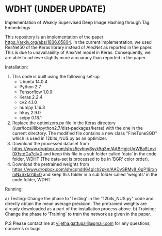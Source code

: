# WDHT (UNDER UPDATE)
Implementation of Weakly Supervised Deep Image Hashing through Tag Embeddings

This repository is an implementation of the paper https://arxiv.org/abs/1806.05804. In the current implementation, we used ResNet50 of the Keras library instead of AlexNet as reported in the paper. This is due to unavailability of AlexNet model in Keras. Consequently, we are able to achieve slightly more accuaracy than reported in the paper. 

Installation:

1. This code is built using the following set-up
   - Ubuntu 14.0.4
   - Python 2.7
   - Tensorflow 1.0.0
   - Keras 2.2.4
   - cv2 4.1.0
   - numpy 1.16.3
   - h5py 2.9.0
   - scipy 0.18.1
2. Replace the optimizers.py file in the Keras directory (/usr/local/lib/python2.7/dist-packages/keras) with the one in the current directory. The modified file contains a new class "FineTuneSGD" which is used in 12bits_NUS.py as an optimizer. 
3. Download the processed dataset from https://www.dropbox.com/sh/s5evhny6syk5q3m/AABHgjeUgWBa9Lnvi0XfstdGa?dl=0 and keep this file in a sub folder called 'data' in the code folder, WDHT (The data-set is processed to be in 'BGR' color order).
4. Download the pretrained weights from https://www.dropbox.com/sh/cqhd464glch2pkn/AADvSRMy8_6gP16rxnmNxSxta?dl=0 and keep this folder in a sub folder called 'weights' in the code folder, WDHT. 


Running:

a) Testing: Change the phase to 'Testing' in the "12bits_NUS.py" code and directly obtain the mean average precision. The pretrained weights are already downloaded as a part of the installation process above. 
b) Training: Change the phase to 'Training' to train the network as given in the paper. 


P.S 
Please contact me at vijetha.gattupalli@gmail.com for any questions, concerns or bugs. 
